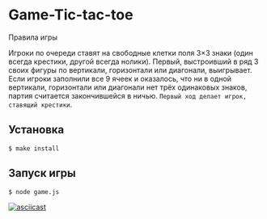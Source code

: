 # Game-Tic-tac-toe

Правила игры

Игроки по очереди ставят на свободные клетки поля 3×3 знаки (один всегда крестики, другой всегда нолики). Первый, выстроивший в ряд 3 своих фигуры по вертикали, горизонтали или диагонали, выигрывает. Если игроки заполнили все 9 ячеек и оказалось, что ни в одной вертикали, горизонтали или диагонали нет трёх одинаковых знаков, партия считается закончившейся в ничью. `Первый ход делает игрок, ставящий крестики`.


## Установка

```
$ make install
```

## Запуск игры

```
$ node game.js
```

[![asciicast](https://asciinema.org/a/KtlANmhVhlIY9okXPEeSzwHoD.svg)](https://asciinema.org/a/KtlANmhVhlIY9okXPEeSzwHoD)